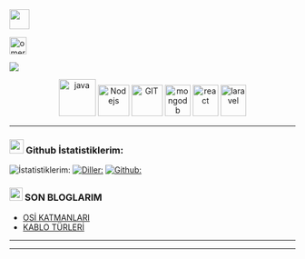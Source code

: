  <img src="https://github.com/TheDudeThatCode/TheDudeThatCode/blob/master/Assets/Hi.gif" width="35" />
<p align="center">

<a href="https://linkedin.com/in/ömer-furkan-kaplan-644b2418b" target="blank"><img align="center" src="https://cdn.jsdelivr.net/npm/simple-icons@3.0.1/icons/linkedin.svg" alt="omerfurkankaplan" height="30" width="30" /></a>&nbsp;
<!--<a href="http://discord.com/users/apoorv#4040" target="blank"><img align="center" src="https://cdn.jsdelivr.net/npm/simple-icons@3.0.1/icons/discord.svg" alt="apoorv#4040" height="40" width="30" /></a>&nbsp; -->

</p>

![](https://camo.githubusercontent.com/992babdffd8c74a1502de375fbdf7e4d54773242/68747470733a2f2f6d656469612e67697068792e636f6d2f6d656469612f53576f536b4e36447854737a71494b4571762f67697068792e676966)

<!--### <img src="https://github.com/TheDudeThatCode/TheDudeThatCode/blob/master/Assets/Developer.gif" width="45" /> About Me:
- 🏦 
      <img src="https://media.giphy.com/media/WUlplcMpOCEmTGBtBW/giphy.gif" width="30">
- 📝
- 💻
- 📖 I am currently reading **Designing Data Intensive Application** by Martin Kleppmann
- 💬 Talk to me about cricket, python (both of these are not any kind of insect or animals), silicon valley & startups
- 👯 We can connect to play some games of Chess ♟
- ⚡ Fun fact: Je connais un peu le français
- 🧑‍💻 Tech I work on :
--->
<p align="center">
      <img src="https://www.vectorlogo.zone/logos/java/java-icon.svg" alt="java" width="65" height="65"/> 
      <img src="https://www.vectorlogo.zone/logos/nodejs/nodejs-icon.svg" alt="Nodejs" width="55" height="55"/>
      <img src="https://www.vectorlogo.zone/logos/git-scm/git-scm-icon.svg" alt="GIT" width="55" height="55"/> 
      <img src="https://www.vectorlogo.zone/logos/mongodb/mongodb-icon.svg" alt="mongodb" width="45" height="55"/>
       <img src="https://www.vectorlogo.zone/logos/reactjs/reactjs-icon.svg" alt="react" width="45" height="55"/>
        <img src="(https://www.vectorlogo.zone/logos/laravel/laravel-icon.svg)" alt="laravel" width="45" height="55"/>


</p>

---
### <img src='https://media1.giphy.com/media/du3J3cXyzhj75IOgvA/giphy.gif?cid=ecf05e47x2g034i9pzwtzzsd3xgg2w9nr94t4tflbbgo3008&rid=giphy.gif' width='25' /> Github İstatistiklerim:
![İstatistiklerim:](https://github-readme-stats.vercel.app/api?username=omerfurkankaplan&show_icons=true&title_color=ffc857&icon_color=8ac926&text_color=daf7dc&bg_color=151515&hide=issues&count_private=true&include_all_commits=true)
[![Diller:](https://github-readme-stats.vercel.app/api/top-langs/?username=omerfurkankaplan&layout=compact&text_color=daf7dc&bg_color=151515&hide=css,html,php)](https://github.com/omerfurkankaplan/github-readme-stats)
[![Github:](https://github-readme-streak-stats.herokuapp.com/?user=omerfurkankaplan&theme=dark)](https://git.io/streak-stats)

<!--START_SECTION:waka-->

<!--

⏳ **Year Progress** { █▁▁▁▁▁▁▁▁▁▁▁▁▁▁▁▁▁▁▁▁▁▁▁▁▁▁▁▁▁ } 5.49 % as on ⏰ 20-Jan-2023

----->

### <img src = "https://media1.giphy.com/media/JZ40cnfnN11KycrvMF/giphy.gif?cid=ecf05e47a0n3gi1bfqntqmob8g9aid1oyj2wr3ds3mg700bl&rid=giphy.gif" width = '23' /> SON BLOGLARIM
<!-- BLOG-POST-LIST:START -->
- [OSİ KATMANLARI](https://medium.com/@omerfurkankaplan/osi%CC%87-katmanlari-44a5bd4c1512)
- [KABLO TÜRLERİ](https://medium.com/@omerfurkankaplan/kablo-t%C3%BCrleri-34f301fcafec)


---

<!--
### <img alt="GIF" src="https://github.com/TheDudeThatCode/TheDudeThatCode/blob/master/Assets/hmm.gif" width="20" /> A Famous Fact/Quote:
<a href="https://github.com/marketplace/actions/quote-readme">
<!--STARTS_HERE_QUOTE_README-->
<!--
• <i>A professional typist types fast and types great amount of words daily. If we measure this as distance, than it will become 12.6 miles a day for the fingers of the typist to cover each day.</i>
<!--ENDS_HERE_QUOTE_README-->
<!--</a>   -->
---
<!--
### <img align ='center' src='https://media2.giphy.com/media/UQDSBzfyiBKvgFcSTw/giphy.gif?cid=ecf05e47p3cd513axbek3f56ti3jzizq8hincw20jauyyfyw&rid=giphy.gif' width ='29' /> Here's some humor for you:
<img src="https://readme-jokes.vercel.app/api" alt="Error fetching resource, Refresh again to view Jokes Card" width = '11000' />

-->
